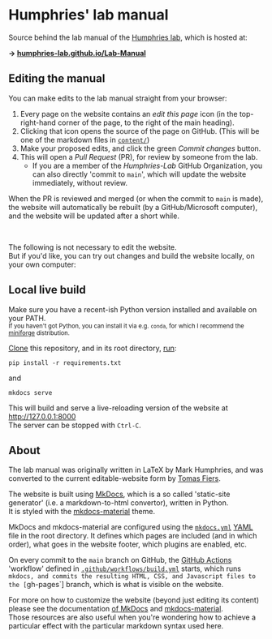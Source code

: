 # Humphries' lab manual

Source behind the lab manual of the [Humphries lab][1],
which is hosted at:

**→ [humphries-lab.github.io/Lab-Manual][2]**

[1]: https://humphries-lab.org
[2]: https://humphries-lab.github.io/Lab-Manual


## Editing the manual

You can make edits to the lab manual straight from your browser:

1. Every page on the website contains an _edit this page_ icon (in the
   top-right-hand corner of the page, to the right of the main heading).
2. Clicking that icon opens the source of the page on GitHub.
   (This will be one of the markdown files in [`content/`](content))
3. Make your proposed edits, and click the green _Commit changes_ button.
4. This will open a _Pull Request_ (PR), for review by someone from the lab.
    - If you are a member of the _Humphries-Lab_ GitHub Organization,
      you can also directly 'commit to `main`', which will update the
      website immediately, without review.

When the PR is reviewed and merged (or when the commit to `main` is
made), the website will automatically be rebuilt (by a GitHub/Microsoft
computer), and the website will be updated after a short while.

<br>

The following is not necessary to edit the website.\
But if you'd like, you can try out changes and build the website
locally, on your own computer:


## Local live build

Make sure you have a recent-ish Python version installed and available on your PATH.\
<sub>If you haven't got Python, you can install it via e.g. `conda`, for
which I recommend the [miniforge] distribution.</sub>

[Clone] this repository, and in its root directory, [run]:
```
pip install -r requirements.txt
```
and
```
mkdocs serve
```
This will build and serve a live-reloading version of the website at
http://127.0.0.1:8000 \
The server can be stopped with `Ctrl-C`.


[miniforge]: https://github.com/conda-forge/miniforge#download
[Clone]: https://docs.github.com/en/repositories/creating-and-managing-repositories/cloning-a-repository
[run]: https://www.twilio.com/docs/usage/tutorials/a-beginners-guide-to-the-command-line


## About

The lab manual was originally written in LaTeX by Mark Humphries, and
was converted to the current editable-website form by
[Tomas Fiers](https://tomasfiers.net).

The website is built using [MkDocs], which is a so called 'static-site
generator' (i.e. a markdown-to-html convertor), written in Python.\
It is styled with the [mkdocs-material] theme.

MkDocs and mkdocs-material are configured using the
[`mkdocs.yml`](mkdocs.yml) [YAML] file in the root directory. It defines
which pages are included (and in which order), what goes in the website
footer, which plugins are enabled, etc.

On every commit to the `main` branch on GitHub, the [GitHub Actions] 'workflow'
defined in [`.github/workflows/build.yml`][CI] starts, which runs
`mkdocs, and commits the resulting HTML, CSS, and Javascript files to
the [`gh-pages`] branch, which is what is visible on the website.

For more on how to customize the website (beyond just editing its
content) please see the documentation [of MkDocs][3] and 
[mkdocs-material][4].\
Those resources are also useful when you're wondering how to achieve
a particular effect with the particular markdown syntax used here.

[MkDocs]: https://www.mkdocs.org
[mkdocs-material]: https://squidfunk.github.io/mkdocs-material
[YAML]: https://en.wikipedia.org/wiki/YAML
[GitHub Actions]: https://docs.github.com/en/actions
[CI]: github/workflows/build.yml
[`gh-pages`]: https://github.com/Humphries-Lab/Lab-Manual/tree/gh-pages
[3]: https://www.mkdocs.org/user-guide/
[4]: https://squidfunk.github.io/mkdocs-material/creating-your-site/#advanced-configuration
